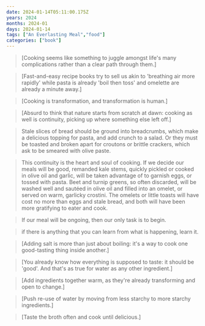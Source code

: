 ```yaml
---
date: 2024-01-14T05:11:00.175Z
years: 2024
months: 2024-01
days: 2024-01-14
tags: ["An Everlasting Meal","food"]
categories: ["book"]
---
```

> [Cooking seems like something to juggle amongst life's many complications rather than a clear path through them.]

> [Fast-and-easy recipe books try to sell us akin to 'breathing air more rapidly' while pasta is already 'boil then toss' and omelette are already a minute away.]

> [Cooking is transformation, and transformation is human.]

> [Absurd to think that nature starts from scratch at dawn: cooking as well is continuity, picking up where something else left off.]

> Stale slices of bread should be ground into breadcrumbs, which make a delicious topping for pasta, and add crunch to a salad. Or they must be toasted and broken apart for croutons or brittle crackers, which ask to be smeared with olive paste.

> This continuity is the heart and soul of cooking. If we decide our meals will be good, remanded kale stems, quickly pickled or cooked in olive oil and garlic, will be taken advantage of to garnish eggs, or tossed with pasta. Beet and turnip greens, so often discarded, will be washed well and sautéed in olive oil and filled into an omelet, or served on warm, garlicky crostini. The omelets or little toasts will have cost no more than eggs and stale bread, and both will have been more gratifying to eater and cook.

> If our meal will be ongoing, then our only task is to begin.

> if there is anything that you can learn from what is happening, learn it.

> [Adding salt is more than just about boiling: it's a way to cook one good-tasting thing inside another.]

> [You already know how everything is supposed to taste: it should be 'good'. And that's as true for water as any other ingredient.]

> [Add ingredients together warm, as they're already transforming and open to change.]

> [Push re-use of water by moving from less starchy to more starchy ingredients.]

> [Taste the broth often and cook until delicious.]
